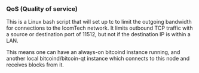 ### QoS (Quality of service) ###

This is a Linux bash script that will set up tc to limit the outgoing bandwidth for connections to the IcomTech network. It limits outbound TCP traffic with a source or destination port of 11512, but not if the destination IP is within a LAN.

This means one can have an always-on bitcoind instance running, and another local bitcoind/bitcoin-qt instance which connects to this node and receives blocks from it.
